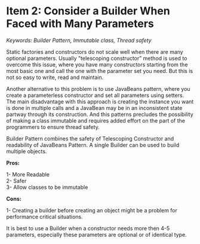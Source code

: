 # Item 2: Consider a Builder When Faced with Many Parameters
*Keywords: Builder Pattern, Immutable class, Thread safety*

Static factories and constructors do not scale well when there are many optional parameters. Usually "telescoping constructor” method is used to overcome this issue, where you have many constructors starting from the most basic one and call the one with the parameter set you need. But this is not so easy to write, read and maintain.

Another alternative to this problem is to use JavaBeans pattern, where you create a parameterless constructor and set all parameters using setters. The main disadvantage with this approach is creating the instance you want is done in multiple calls and a JavaBean may be in an inconsistent state partway through its construction. And this patterns precludes the possibility of making a class immutable and requires added effort on the part of the programmers to ensure thread safety.

Builder Pattern combines the safety of Telescoping Constructor and readability of JavaBeans Pattern.
A single Builder can be used to build multiple objects.

**Pros:**  

1- More Readable  
2- Safer  
3- Allow classes to be immutable  

**Cons:**  

1- Creating a builder before creating an object might be a problem for performance critical situations.  

It is best to use a Builder when a constructor needs more then 4-5 parameters, especially these parameters are optional or of identical type.

